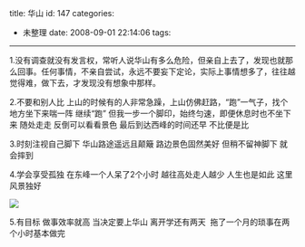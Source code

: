 title: 华山
id: 147
categories:
  - 未整理
date: 2008-09-01 22:14:06
tags:
---

1.没有调查就没有发言权，常听人说华山有多么危险，但亲自上去了，发现也就那么回事。<!--more-->任何事情，不亲自尝试，永远不要妄下定论，实际上事情想多了，往往越觉得难，做下去，才发现没有想象中那样。

2.不要和别人比 上山的时候有的人非常急躁，上山仿佛赶路，“跑”一气子，找个地方坐下来喘一阵 继续“跑” 但我一步一个脚印，始终匀速，即便休息时也不坐下来 随处走走 反倒可以看看景色 最后到达西峰的时间还早 不比便是比

3.时刻注视自己脚下 华山路途遥远且颠簸 路边景色固然美好 但稍不留神脚下 就会摔到

4.学会享受孤独 在东峰一个人呆了2个小时 越往高处走人越少 人生也是如此 这里风景独好

[![](http://yangtao.wordpress.com.cn/files/2008/09/large_dca1_3614m132095-300x225.jpg)](http://yangtao.wordpress.com.cn/files/2008/09/large_dca1_3614m132095.jpg)

5.有目标 做事效率就高 当决定要上华山 离开学还有两天  拖了一个月的琐事在两个小时基本做完